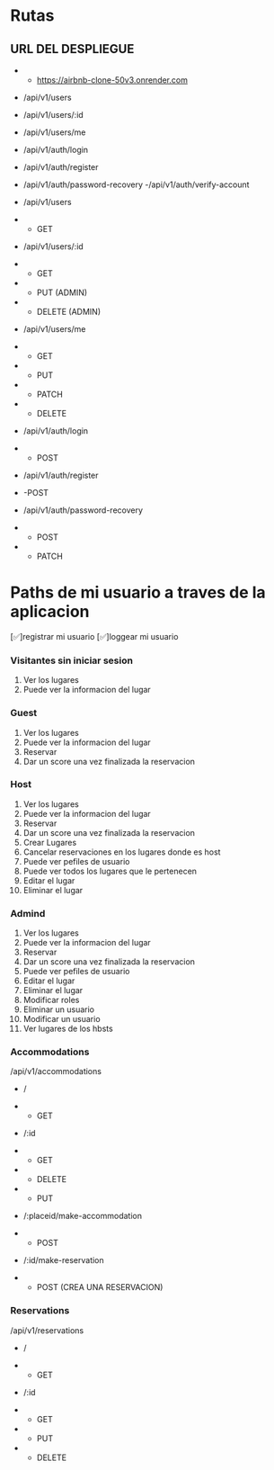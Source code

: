 # Rutas

## URL DEL DESPLIEGUE
- - https://airbnb-clone-50v3.onrender.com

- /api/v1/users
- /api/v1/users/:id
- /api/v1/users/me

- /api/v1/auth/login
- /api/v1/auth/register
- /api/v1/auth/password-recovery
-/api/v1/auth/verify-account

- /api/v1/users
- - GET 

- /api/v1/users/:id
- - GET 
- - PUT (ADMIN)
- - DELETE (ADMIN)

- /api/v1/users/me 
- - GET
- - PUT
- - PATCH
- - DELETE


- /api/v1/auth/login
- - POST




- /api/v1/auth/register
- -POST



- /api/v1/auth/password-recovery
- - POST
- - PATCH


# Paths de mi usuario a traves de la aplicacion

[✅]registrar mi usuario
[✅]loggear mi usuario

### Visitantes sin iniciar sesion

1. Ver los lugares
2. Puede ver la informacion del lugar

### Guest

1. Ver los lugares
2. Puede ver la informacion del lugar
3. Reservar
4. Dar un score una vez finalizada la reservacion


### Host

1. Ver los lugares
2. Puede ver la informacion del lugar
3. Reservar
4. Dar un score una vez finalizada la reservacion
5. Crear Lugares
6. Cancelar reservaciones en los lugares donde es host
7. Puede ver pefiles de usuario
8. Puede ver todos los lugares que le pertenecen
9. Editar el lugar
10. Eliminar el lugar



### Admind 

1. Ver los lugares
2. Puede ver la informacion del lugar
3. Reservar
4. Dar un score una vez finalizada la reservacion
5. Puede ver pefiles de usuario
6. Editar el lugar
7. Eliminar el lugar
8. Modificar roles
9. Eliminar un usuario
10. Modificar un usuario
11. Ver lugares de los hbsts


### Accommodations


/api/v1/accommodations

- /
- - GET

- /:id
- - GET
- - DELETE
- - PUT

- /:placeid/make-accommodation
- - POST

- /:id/make-reservation 
- - POST (CREA UNA RESERVACION)


### Reservations

/api/v1/reservations


- /
- - GET

- /:id
- - GET
- - PUT
- - DELETE